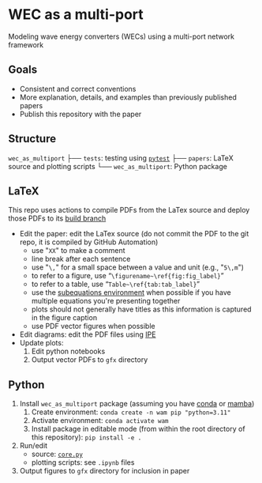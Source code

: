 # WEC as a multi-port
Modeling wave energy converters (WECs) using a multi-port network framework

## Goals
 - Consistent and correct conventions
 - More explanation, details, and examples than previously published papers
 - Publish this repository with the paper

## Structure
`wec_as_multiport`
├── `tests`: testing using [`pytest`](https://docs.pytest.org/en/stable/)
├── `papers`: LaTeX source and plotting scripts
└── `wec_as_multiport`: Python package

## LaTeX
This repo uses actions to compile PDFs from the LaTex source and deploy those PDFs to its [build branch](https://github.com/ryancoe/wec_as_multiport/blob/build)

 - Edit the paper: edit the LaTex source (do not commit the PDF to the git repo, it is compiled by GitHub Automation)
 	- use "`XX`" to make a comment
 	- line break after each sentence
 	- use "`\,`" for a small space between a value and unit (e.g., "`5\,m`")
 	- to refer to a figure, use “`\figurename~\ref{fig:fig_label}`”
 	- to refer to a table, use “`Table~\ref{tab:tab_label}`”
 	- use the [subequations environment](https://tex.stackexchange.com/questions/38996/referencing-main-subequation) when possible if you have multiple equations you're presenting together
 	- plots should not generally have titles as this information is captured in the figure caption
 	- use PDF vector figures when possible
 - Edit diagrams: edit the PDF files using [IPE](https://ipe.otfried.org/)
 - Update plots:
 	1. Edit python notebooks
 	2. Output vector PDFs to `gfx` directory

## Python
 1. Install `wec_as_multiport` package (assuming you have [conda](https://conda.io/projects/conda/en/latest/user-guide/install/index.html) or [mamba](https://mamba.readthedocs.io/en/latest/installation/mamba-installation.html))
	1. Create environment: `conda create -n wam pip "python=3.11"`
	2. Activate environment: `conda activate wam`
	3. Install package in editable mode (from within the root directory of this repository): `pip install -e .`
 2. Run/edit 
	- source: [`core.py`](wec_as_multiport/core.py)
	- plotting scripts: see `.ipynb` files
 3. Output figures to `gfx` directory for inclusion in paper
